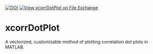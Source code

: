 [![DOI](https://zenodo.org/badge/739522638.svg)](https://zenodo.org/doi/10.5281/zenodo.10463403) 
[![View xcorrDotPlot on File Exchange](https://www.mathworks.com/matlabcentral/images/matlab-file-exchange.svg)](https://www.mathworks.com/matlabcentral/fileexchange/157201-xcorrdotplot)

# xcorrDotPlot
A vectorized, customizable method of plotting correlation dot plots in MATLAB.
